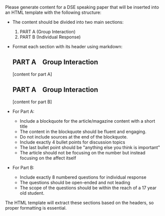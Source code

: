 Please generate content for a DSE speaking paper that will be inserted into an HTML template with the following structure:

- The content should be divided into two main sections:

  1. PART A (Group Interaction)
  2. PART B (Individual Response)

- Format each section with its header using markdown:

  ## PART A &nbsp;&nbsp; Group Interaction

  [content for part A]

  ## PART A &nbsp;&nbsp; Group Interaction

  [content for part B]

- For Part A:

  - Include a blockquote for the article/magazine content with a short title
  - The content in the blockquote should be fluent and engaging.
  - Do not include sources at the end of the blockquote.
  - Include exactly 4 bullet points for discussion topics
  - The last bullet point should be "anything else you think is important"
  - The article should not be focusing on the number but instead focusing on the affect itself

- For Part B:
  - Include exactly 8 numbered questions for individual response
  - The questions should be open-ended and not leading
  - The scope of the questions should be within the reach of a 17 year old student.

The HTML template will extract these sections based on the headers, so proper formatting is essential.

